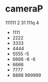 # cameraP
111111
2
31
111q
4



- 1111
- 2222
- 3333
- 4444
- 5555  -5
- 6666 -6 -6
- 6666
- 7777
- 8888
999999
